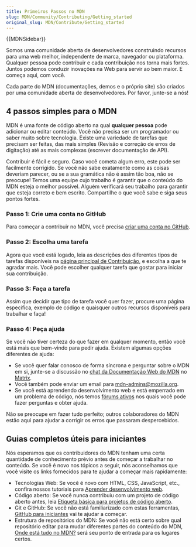```yaml
---
title: Primeiros Passos no MDN
slug: MDN/Community/Contributing/Getting_started
original_slug: MDN/Contribute/Getting_started
---
```

{{MDNSidebar}}

Somos uma comunidade aberta de desenvolvedores construindo recursos para uma web melhor, independente de marca, navegador ou plataforma. Qualquer pessoa pode contribuir e cada contribuição nos torna mais fortes. Juntos podemos conduzir inovações na Web para servir ao bem maior. E começa aqui, com você.

Cada parte do MDN (documentações, demos e o próprio site) são criados por uma comunidade aberta de desenvolvedores. Por favor, junte-se a nós!

## 4 passos simples para o MDN

MDN é uma fonte de código aberto na qual **qualquer pessoa** pode adicionar ou editar conteúdo. Você não precisa ser um programador ou saber muito sobre tecnologia. Existe uma variedade de tarefas que precisam ser feitas, das mais simples (Revisão e correção de erros de digitação) até as mais complexas (escrever documentação de API).

Contribuir é fácil e seguro. Caso você cometa algum erro, este pode ser facilmente corrigido. Se você não sabe exatamente como as coisas deveriam parecer, ou se a sua gramática não é assim tão boa, não se preocupe! Temos uma equipe cujo trabalho é garantir que o conteúdo do MDN esteja o melhor possível. Alguém verificará seu trabalho para garantir que esteja correto e bem escrito. Compartilhe o que você sabe e siga seus pontos fortes.

### Passo 1: Crie uma conta no GitHub

Para começar a contribuir no MDN, você precisa [criar uma conta no GitHub](https://github.com/mdn/content/#setup).

### Passo 2: Escolha uma tarefa

Agora que você está logado, leia as descrições dos diferentes tipos de tarefas disponíveis na [página principal de Contribuição](/pt-BR/docs/MDN/Contribute), e escolha a que te agradar mais. Você pode escolher qualquer tarefa que gostar para iniciar sua contribuição.

### Passo 3: Faça a tarefa

Assim que decidir que tipo de tarefa você quer fazer, procure uma página específica, exemplo de código e quaisquer outros recursos disponíveis para trabalhar e faça!

### Passo 4: Peça ajuda

Se você não tiver certeza do que fazer em qualquer momento, então você está mais que bem-vindo para pedir ajuda. Existem algumas opções diferentes de ajuda:

- Se você quer falar conosco de forma síncrona e perguntar sobre o MDN em si, junte-se a discussão no [chat da Documentação Web do MDN](https://chat.mozilla.org/#/room/#mdn:mozilla.org) no [Matrix](https://wiki.mozilla.org/Matrix).
- Você também pode enviar um email para <mdn-admins@mozilla.org>.
- Se você está aprendendo desenvolvimento web e está emperrado em um problema de código, nós temos [fórums ativos](https://discourse.mozilla.org/c/mdn/learn/250) nos quais você pode fazer perguntas e obter ajuda.

Não se preocupe em fazer tudo perfeito; outros colaboradores do MDN estão aqui para ajudar a corrigir os erros que passaram despercebidos.

## Guias completos úteis para iniciantes

Nós esperamos que os contribuidores do MDN tenham uma certa quantidade de conhecimento prévio antes de começar a trabalhar no conteúdo. Se você é novo nos tópicos a seguir, nós aconselhamos que você visite os links fornecidos para te ajudar a começar mais rapidamente:

- Tecnologias Web: Se você é novo com HTML, CSS, JavaScript, etc., confira nossos tutoriais para [Aprender desenvolvimento web](/pt-BR/docs/Learn).
- Código aberto: Se você nunca contribuiu com um projeto de código aberto antes, leia [Etiqueta básica para projetos de código aberto](/pt-BR/docs/MDN/Contribute/Open_source_etiquette).
- Git e GitHub: Se você não está familiarizado com estas ferramentas, [GitHub para iniciantes](/pt-BR/docs/MDN/Contribute/GitHub_beginners) vai te ajudar a começar.
- Estrutura de repositórios do MDN: Se você não está certo sobre qual repositório editar para mudar diferentes partes do conteúdo do MDN, [Onde está tudo no MDN?](/pt-BR/docs/MDN/Contribute/Where_is_everything) será seu ponto de entrada para os lugares certos.
